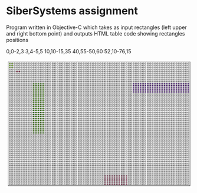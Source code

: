 # SiberSystems assignment

Program written in Objective-C which takes as input rectangles (left upper and right bottom point) and outputs HTML table code showing rectangles positions

0,0-2,3
3,4-5,5
10,10-15,35
40,55-50,60
52,10-76,15

![](https://github.com/N-ihad/media/blob/master/SyberSystems-assignment.png)

